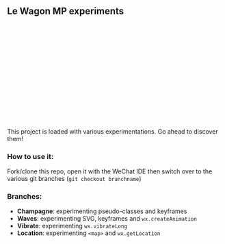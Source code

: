 ## Le Wagon MP experiments

![](image/lw.gif)

This project is loaded with various experimentations. Go ahead to discover them!

### How to use it:
Fork/clone this repo, open it with the WeChat IDE then switch over to the various git branches (`git checkout branchname`)

### Branches:
- **Champagne**: experimenting pseudo-classes and keyframes
- **Waves**: experimenting SVG, keyframes and `wx.createAnimation`
- **Vibrate**: experimenting `wx.vibrateLong`
- **Location**: experimenting `<map>` and `wx.getLocation`
